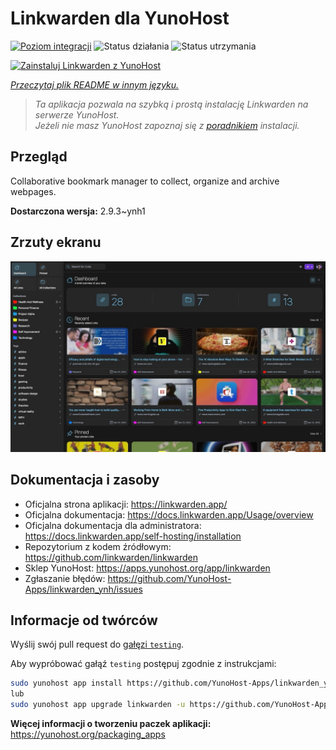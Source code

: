 <!--
To README zostało automatycznie wygenerowane przez <https://github.com/YunoHost/apps/tree/master/tools/readme_generator>
Nie powinno być ono edytowane ręcznie.
-->

# Linkwarden dla YunoHost

[![Poziom integracji](https://apps.yunohost.org/badge/integration/linkwarden)](https://ci-apps.yunohost.org/ci/apps/linkwarden/)
![Status działania](https://apps.yunohost.org/badge/state/linkwarden)
![Status utrzymania](https://apps.yunohost.org/badge/maintained/linkwarden)

[![Zainstaluj Linkwarden z YunoHost](https://install-app.yunohost.org/install-with-yunohost.svg)](https://install-app.yunohost.org/?app=linkwarden)

*[Przeczytaj plik README w innym języku.](./ALL_README.md)*

> *Ta aplikacja pozwala na szybką i prostą instalację Linkwarden na serwerze YunoHost.*  
> *Jeżeli nie masz YunoHost zapoznaj się z [poradnikiem](https://yunohost.org/install) instalacji.*

## Przegląd

Collaborative bookmark manager to collect, organize and archive webpages.


**Dostarczona wersja:** 2.9.3~ynh1

## Zrzuty ekranu

![Zrzut ekranu z Linkwarden](./doc/screenshots/dashboard.jpg)

## Dokumentacja i zasoby

- Oficjalna strona aplikacji: <https://linkwarden.app/>
- Oficjalna dokumentacja: <https://docs.linkwarden.app/Usage/overview>
- Oficjalna dokumentacja dla administratora: <https://docs.linkwarden.app/self-hosting/installation>
- Repozytorium z kodem źródłowym: <https://github.com/linkwarden/linkwarden>
- Sklep YunoHost: <https://apps.yunohost.org/app/linkwarden>
- Zgłaszanie błędów: <https://github.com/YunoHost-Apps/linkwarden_ynh/issues>

## Informacje od twórców

Wyślij swój pull request do [gałęzi `testing`](https://github.com/YunoHost-Apps/linkwarden_ynh/tree/testing).

Aby wypróbować gałąź `testing` postępuj zgodnie z instrukcjami:

```bash
sudo yunohost app install https://github.com/YunoHost-Apps/linkwarden_ynh/tree/testing --debug
lub
sudo yunohost app upgrade linkwarden -u https://github.com/YunoHost-Apps/linkwarden_ynh/tree/testing --debug
```

**Więcej informacji o tworzeniu paczek aplikacji:** <https://yunohost.org/packaging_apps>
